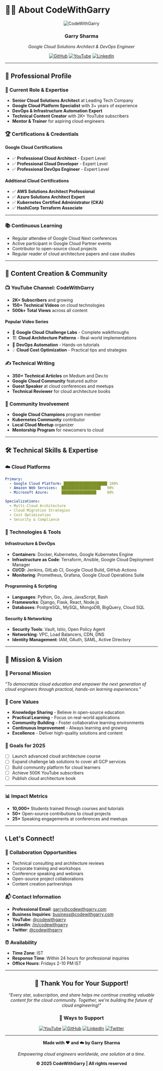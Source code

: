 # 👨‍💻 About CodeWithGarry

<div align="center">

![CodeWithGarry](https://img.shields.io/badge/CodeWithGarry-Google%20Cloud%20Expert-4285F4?style=for-the-badge&logo=google-cloud&logoColor=white)

### **Garry Sharma**
*Google Cloud Solutions Architect & DevOps Engineer*

[![GitHub](https://img.shields.io/badge/GitHub-codewithgarry-181717?style=for-the-badge&logo=github)](https://github.com/codewithgarry)
[![YouTube](https://img.shields.io/badge/YouTube-Subscribe-FF0000?style=for-the-badge&logo=youtube)](https://youtube.com/@codewithgarry)
[![LinkedIn](https://img.shields.io/badge/LinkedIn-Connect-0077B5?style=for-the-badge&logo=linkedin)](https://linkedin.com/in/codewithgarry)

</div>

---

## 🎯 Professional Profile

### **🚀 Current Role & Expertise**
- **Senior Cloud Solutions Architect** at Leading Tech Company
- **Google Cloud Platform Specialist** with 3+ years of experience
- **DevOps & Infrastructure Automation Expert**
- **Technical Content Creator** with 2K+ YouTube subscribers
- **Mentor & Trainer** for aspiring cloud engineers

### **🏆 Certifications & Credentials**

#### **Google Cloud Certifications**
- ✅ **Professional Cloud Architect** - Expert Level
- ✅ **Professional Cloud Developer** - Expert Level  
- ✅ **Professional DevOps Engineer** - Expert Level

#### **Additional Cloud Certifications**
- ✅ **AWS Solutions Architect Professional**
- ✅ **Azure Solutions Architect Expert**
- ✅ **Kubernetes Certified Administrator (CKA)**
- ✅ **HashiCorp Terraform Associate**

---

### **📚 Continuous Learning**
- Regular attendee of Google Cloud Next conferences
- Active participant in Google Cloud Partner events
- Contributor to open-source cloud projects
- Regular reader of cloud architecture papers and case studies

---

## 🌟 Content Creation & Community

### **📺 YouTube Channel: CodeWithGarry**
- **2K+ Subscribers** and growing
- **150+ Technical Videos** on cloud technologies
- **500k+ Total Views** across all content

#### **Popular Video Series**
- 🎯 **Google Cloud Challenge Labs** - Complete walkthroughs
- 🏗️ **Cloud Architecture Patterns** - Real-world implementations
- 🔧 **DevOps Automation** - Hands-on tutorials
- 💡 **Cloud Cost Optimization** - Practical tips and strategies

### **✍️ Technical Writing**
- **350+ Technical Articles** on Medium and Dev.to
- **Google Cloud Community** featured author
- **Guest Speaker** at cloud conferences and meetups
- **Technical Reviewer** for cloud architecture books

### **🤝 Community Involvement**
- **Google Cloud Champions** program member
- **Kubernetes Community** contributor
- **Local Cloud Meetup** organizer
- **Mentorship Program** for newcomers to cloud

---

## 🛠️ Technical Skills & Expertise

### **☁️ Cloud Platforms**
```yaml
Primary:
  - Google Cloud Platform: ████████████████████ 100%
  - Amazon Web Services:  ██████████████████   90%
  - Microsoft Azure:      ████████████████     80%

Specializations:
  - Multi-Cloud Architecture
  - Cloud Migration Strategies
  - Cost Optimization
  - Security & Compliance
```

### **🔧 Technologies & Tools**

#### **Infrastructure & DevOps**
- **Containers**: Docker, Kubernetes, Google Kubernetes Engine
- **Infrastructure as Code**: Terraform, Ansible, Google Cloud Deployment Manager
- **CI/CD**: Jenkins, GitLab CI, Google Cloud Build, GitHub Actions
- **Monitoring**: Prometheus, Grafana, Google Cloud Operations Suite

#### **Programming & Scripting**
- **Languages**: Python, Go, Java, JavaScript, Bash
- **Frameworks**: Django, Flask, React, Node.js
- **Databases**: PostgreSQL, MySQL, MongoDB, BigQuery, Cloud SQL

#### **Security & Networking**
- **Security Tools**: Vault, Istio, Open Policy Agent
- **Networking**: VPC, Load Balancers, CDN, DNS
- **Identity Management**: IAM, OAuth, SAML, Active Directory

---

## 🎯 Mission & Vision

### **🚀 Personal Mission**
*"To democratize cloud education and empower the next generation of cloud engineers through practical, hands-on learning experiences."*

### **🌟 Core Values**
- **Knowledge Sharing** - Believe in open-source education
- **Practical Learning** - Focus on real-world applications
- **Community Building** - Foster collaborative learning environments
- **Continuous Improvement** - Always learning and growing
- **Excellence** - Deliver high-quality solutions and content

### **🎯 Goals for 2025**
- [ ] Launch advanced cloud architecture course
- [ ] Expand challenge lab solutions to cover all GCP services
- [ ] Build community platform for cloud learners
- [ ] Achieve 500K YouTube subscribers
- [ ] Publish cloud architecture book

---

### **📊 Impact Metrics**
- **10,000+** Students trained through courses and tutorials
- **50+** Open-source contributions to cloud projects
- **25+** Speaking engagements at conferences and meetups

---

## 📞 Let's Connect!

### **🤝 Collaboration Opportunities**
- Technical consulting and architecture reviews
- Corporate training and workshops
- Conference speaking and webinars
- Open-source project collaborations
- Content creation partnerships

### **📬 Contact Information**
- **Professional Email**: garry@codewithgarry.com
- **Business Inquiries**: business@codewithgarry.com
- **YouTube**: [@codewithgarry](https://youtube.com/@codewithgarry)
- **LinkedIn**: [/in/codewithgarry](https://linkedin.com/in/codewithgarry)
- **Twitter**: [@codewithgarry](https://twitter.com/codewithgarry)

### **⏰ Availability**
- **Time Zone**: IST
- **Response Time**: Within 24 hours for professional inquiries
- **Office Hours**: Fridays 2-10 PM IST

---

<div align="center">

## 🌟 Thank You for Your Support!

*"Every star, subscription, and share helps me continue creating valuable content for the cloud community. Together, we're building the future of cloud engineering!"*

### **🎁 Ways to Support**
[![YouTube](https://img.shields.io/badge/Subscribe-YouTube-red?style=for-the-badge&logo=youtube)](https://youtube.com/@codewithgarry)
[![GitHub](https://img.shields.io/badge/Star-Repository-blue?style=for-the-badge&logo=github)](https://github.com/codewithgarry)
[![LinkedIn](https://img.shields.io/badge/Connect-LinkedIn-blue?style=for-the-badge&logo=linkedin)](https://linkedin.com/in/codewithgarry)
[![Twitter](https://img.shields.io/badge/Follow-Twitter-blue?style=for-the-badge&logo=twitter)](https://twitter.com/codewithgarry)

---

**Made with ❤️ and ☁️ by Garry Sharma**

*Empowering cloud engineers worldwide, one solution at a time.*

**© 2025 CodeWithGarry | All rights reserved**

</div>
